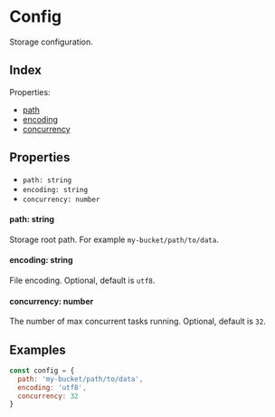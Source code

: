
# Config


Storage configuration.

## Index



Properties:

- [path](#path-string)
- [encoding](#encoding-string)
- [concurrency](#concurrency-number)



## Properties

- `path: string`
- `encoding: string`
- `concurrency: number`


#### path: string

Storage root path. For example `my-bucket/path/to/data`.






#### encoding: string

File encoding. Optional, default is `utf8`.






#### concurrency: number

The number of max concurrent tasks running. Optional, default is `32`.





## Examples

```js
const config = {
  path: 'my-bucket/path/to/data',
  encoding: 'utf8',
  concurrency: 32
}
```